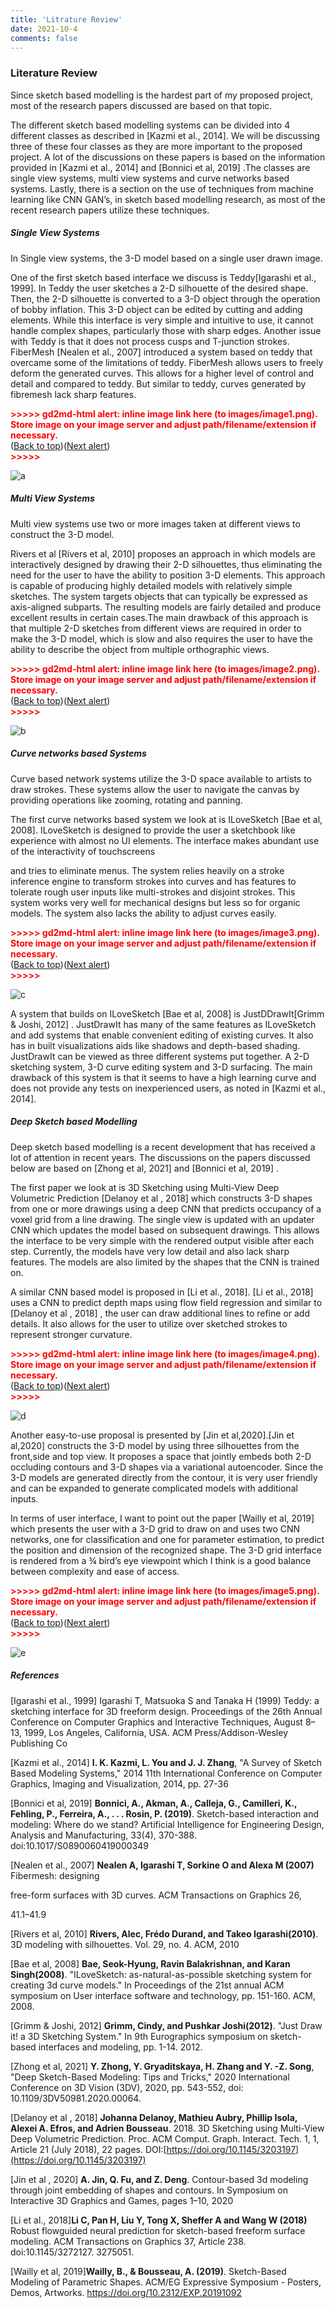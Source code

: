 ```yaml
---
title: 'Litrature Review'
date: 2021-10-4
comments: false
---
```


### **Literature Review**

Since sketch based modelling is the hardest part of my proposed project, most of the research papers discussed are based on that topic.

The different sketch based modelling systems can be divided into 4 different classes as described in [Kazmi et al., 2014]. We will be discussing three of these four classes as they are more important to the proposed project. A lot of the discussions on these papers is based on the information provided in [Kazmi et al., 2014] and [Bonnici et al, 2019] .The classes are single view systems, multi view systems and curve networks based systems. Lastly, there is a section on the use of techniques from machine learning like CNN GAN’s, in sketch based modelling research, as most of the recent research papers utilize these techniques. 


##### Single View Systems

In Single view systems, the 3-D model based on a single user drawn image.

One of the  first sketch based interface we discuss is Teddy[Igarashi et al., 1999]. In Teddy the user sketches a 2-D silhouette of the desired shape. Then, the 2-D silhouette is converted to a 3-D object through the operation of bobby inflation. This 3-D object can be edited by cutting and adding elements. While this interface is very simple and intuitive to use, it cannot handle complex shapes, particularly those with sharp edges. Another issue with Teddy is that it does not process cusps and T-junction strokes. FiberMesh [Nealen et al., 2007] introduced a system based on teddy that overcame some of the limitations of teddy. FiberMesh allows users to freely deform the generated curves. This allows for a higher level of control and detail and compared to teddy. But similar to teddy, curves generated by fibremesh lack sharp features.



<p id="gdcalert1" ><span style="color: red; font-weight: bold">>>>>>  gd2md-html alert: inline image link here (to images/image1.png). Store image on your image server and adjust path/filename/extension if necessary. </span><br>(<a href="#">Back to top</a>)(<a href="#gdcalert2">Next alert</a>)<br><span style="color: red; font-weight: bold">>>>>> </span></p>


![a](image1.png)



##### Multi View Systems

Multi view systems use two or more images taken at different views to construct the 3-D model.

Rivers et al [Rivers et al, 2010] proposes an approach in which models are interactively designed by drawing their 2-D silhouettes, thus eliminating the need for the user to have the ability to position 3-D elements. This approach is capable of producing highly detailed models with relatively simple sketches. The system targets objects that can typically be expressed as axis-aligned subparts. The resulting models are fairly detailed and produce excellent results in certain cases.The main drawback of this approach is that multiple 2-D sketches  from different views are required in order to make the 3-D model, which is slow and also requires the user to have the ability to describe the object from multiple orthographic views.



<p id="gdcalert2" ><span style="color: red; font-weight: bold">>>>>>  gd2md-html alert: inline image link here (to images/image2.png). Store image on your image server and adjust path/filename/extension if necessary. </span><br>(<a href="#">Back to top</a>)(<a href="#gdcalert3">Next alert</a>)<br><span style="color: red; font-weight: bold">>>>>> </span></p>


![b](images/image2.png)



##### Curve networks based Systems

Curve based network systems utilize the 3-D space available to artists to draw strokes. These systems allow the user to navigate the canvas by providing operations like zooming, rotating and panning. 

The first curve networks based system we look at is ILoveSketch [Bae et al, 2008]. ILoveSketch is designed to provide the user a sketchbook like experience with almost no UI elements. The interface makes abundant use of the interactivity of touchscreens 

and tries to eliminate menus. The system relies heavily on a stroke inference engine to transform strokes into curves  and has features to tolerate rough user inputs like multi-strokes and disjoint strokes. This system works very well for mechanical designs but less so for organic models. The system also lacks the ability to adjust curves easily.



<p id="gdcalert3" ><span style="color: red; font-weight: bold">>>>>>  gd2md-html alert: inline image link here (to images/image3.png). Store image on your image server and adjust path/filename/extension if necessary. </span><br>(<a href="#">Back to top</a>)(<a href="#gdcalert4">Next alert</a>)<br><span style="color: red; font-weight: bold">>>>>> </span></p>


![c](images/image3.png)
 

A system that builds on ILoveSketch [Bae et al, 2008] is JustDDrawIt[Grimm & Joshi, 2012] . JustDrawIt has many of the same features as ILoveSketch and add systems that enable convenient editing of existing curves. It also has in built visualizations aids like shadows and depth-based shading. JustDrawIt can be viewed as three different systems put together. A 2-D sketching system, 3-D curve editing system and 3-D surfacing. The main drawback of this system is that it seems to have a high learning curve and does not provide any tests on inexperienced users, as noted in [Kazmi et al., 2014].


##### Deep Sketch based Modelling

Deep sketch based modelling is a recent development that has received a lot of attention in recent years. The discussions on the papers discussed below are based on [Zhong et al, 2021] and [Bonnici et al, 2019] .

The first paper we look at is 3D Sketching using Multi-View Deep Volumetric Prediction [Delanoy et al , 2018] which constructs 3-D shapes from one or more drawings using a deep CNN that predicts occupancy of a voxel grid from a line drawing. The single view is updated with an updater CNN which updates the model based on subsequent drawings. This allows the interface to be very simple with the rendered output visible after each step.  Currently, the models have very low detail and also lack sharp features. The models are also limited by the shapes that the CNN is trained on.

A similar CNN based model is proposed in [Li et al., 2018].  [Li et al., 2018] uses a CNN to predict depth maps using flow field regression and similar to [Delanoy et al , 2018] , the user can draw additional lines to refine or add details. It also allows for the user to utilize over sketched strokes to represent stronger curvature.



<p id="gdcalert4" ><span style="color: red; font-weight: bold">>>>>>  gd2md-html alert: inline image link here (to images/image4.png). Store image on your image server and adjust path/filename/extension if necessary. </span><br>(<a href="#">Back to top</a>)(<a href="#gdcalert5">Next alert</a>)<br><span style="color: red; font-weight: bold">>>>>> </span></p>


![d](images/image4.png)


Another easy-to-use proposal is presented by [Jin et al,2020].[Jin et al,2020] constructs the 3-D model by using  three silhouettes from the front,side and top view. It proposes a space that jointly embeds both 2-D  occluding contours and 3-D shapes via a variational autoencoder. Since the 3-D models are generated directly from the contour, it is very user friendly and can be expanded to generate complicated models with additional inputs. 

In terms of user interface, I want to point out the paper [Wailly et al, 2019] which presents the user with a 3-D grid to draw on and uses two CNN networks, one for classification and one for parameter estimation, to predict the position and dimension of the recognized shape. The 3-D grid interface is rendered from a ¾ bird’s eye viewpoint which I think is a good balance between complexity and ease of access.



<p id="gdcalert5" ><span style="color: red; font-weight: bold">>>>>>  gd2md-html alert: inline image link here (to images/image5.png). Store image on your image server and adjust path/filename/extension if necessary. </span><br>(<a href="#">Back to top</a>)(<a href="#gdcalert6">Next alert</a>)<br><span style="color: red; font-weight: bold">>>>>> </span></p>


![e](images/image5.png)



##### References

[Igarashi et al., 1999] Igarashi T, Matsuoka S and Tanaka H (1999) Teddy: a sketching interface for 3D freeform design. Proceedings of the 26th Annual Conference on Computer Graphics and Interactive Techniques, August 8–13, 1999, Los Angeles, California, USA. ACM Press/Addison-Wesley Publishing Co

[Kazmi et al., 2014] **I. K. Kazmi, L. You and J. J. Zhang**, "A Survey of Sketch Based Modeling Systems," 2014 11th International Conference on Computer Graphics, Imaging and Visualization, 2014, pp. 27-36

 [Bonnici et al, 2019] **Bonnici, A., Akman, A., Calleja, G., Camilleri, K., Fehling, P., Ferreira, A., . . . Rosin, P. (2019)**. Sketch-based interaction and modeling: Where do we stand? Artificial Intelligence for Engineering Design, Analysis and Manufacturing, 33(4), 370-388. doi:10.1017/S0890060419000349

[Nealen et al., 2007] **Nealen A, Igarashi T, Sorkine O and Alexa M (2007)** Fibermesh: designing

free-form surfaces with 3D curves. ACM Transactions on Graphics 26,

41.1–41.9

[Rivers et al, 2010] **Rivers, Alec, Frédo Durand, and Takeo Igarashi(2010)**. 3D modeling with silhouettes. Vol. 29, no. 4. ACM, 2010

[Bae et al, 2008] **Bae, Seok-Hyung, Ravin Balakrishnan, and Karan Singh(2008)**. "ILoveSketch: as-natural-as-possible sketching system for creating 3d curve models." In Proceedings of the 21st annual ACM symposium on User interface software and technology, pp. 151-160. ACM, 2008.

[Grimm & Joshi, 2012] **Grimm, Cindy, and Pushkar Joshi(2012)**. "Just Draw it! a 3D Sketching System." In 9th Eurographics symposium on sketch-based interfaces and modeling, pp. 1-14. 2012.

  

[Zhong et al, 2021] **Y. Zhong, Y. Gryaditskaya, H. Zhang and Y. -Z. Song**, "Deep Sketch-Based Modeling: Tips and Tricks," 2020 International Conference on 3D Vision (3DV), 2020, pp. 543-552, doi: 10.1109/3DV50981.2020.00064.

[Delanoy et al , 2018] **Johanna Delanoy, Mathieu Aubry, Phillip Isola, Alexei A. Efros, and Adrien Bousseau**. 2018. 3D Sketching using Multi-View Deep Volumetric Prediction. Proc. ACM Comput. Graph. Interact. Tech. 1, 1, Article 21 (July 2018), 22 pages. DOI:[https://doi.org/10.1145/3203197](https://doi.org/10.1145/3203197)

[Jin et al , 2020] **A. Jin, Q. Fu, and Z. Deng**. Contour-based 3d modeling through joint embedding of shapes and contours. In Symposium on Interactive 3D Graphics and Games, pages 1–10, 2020

[Li et al., 2018]**Li C, Pan H, Liu Y, Tong X, Sheffer A and Wang W (2018)** Robust flowguided neural prediction for sketch-based freeform surface modeling. ACM Transactions on Graphics 37, Article 238. doi:10.1145/3272127. 3275051.

[Wailly et al, 2019]**Wailly, B., & Bousseau, A. (2019)**. Sketch-Based Modeling of Parametric Shapes. ACM/EG Expressive Symposium - Posters, Demos, Artworks. https://doi.org/10.2312/EXP.20191092
